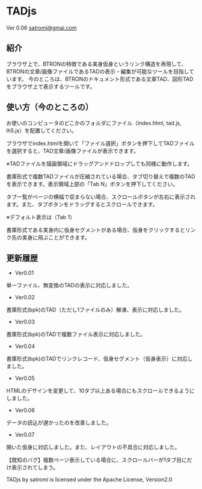 # TADjs

Ver 0.06
satromi@gmai.com

## 紹介

ブラウザ上で、BTRONの特徴である実身仮身というリンク構造を再現して、BTRONの文章/画像ファイルであるTADの表示・編集が可能なツールを目指しています。
今のところは、BTRONのドキュメント形式である文章TAD、図形TADをブラウザ上で表示するツールです。

## 使い方（今のところの）

お使いのコンピュータのどこかのフォルダにファイル（index.html, tad.js, lh5.js）を配置してください。

ブラウザでindex.htmlを開いて「ファイル選択」ボタンを押下してTADファイルを選択すると、TAD文章/画像ファイルが表示できます。

※TADファイルを描画領域にドラッグアンドドロップしても同様に動作します。

書庫形式で複数TADファイルが圧縮されている場合、タブ切り替えで複数のTADを表示できます。表示領域上部の「Tab N」ボタンを押下してください。

タブ一覧がページの横幅で収まらない場合、スクロールボタンが左右に表示されます。また、タブボタンをドラッグするとスクロールできます。

※デフォルト表示は（Tab 1）

書庫形式である実身内に仮身セグメントがある場合、仮身をクリックするとリンク先の実身に飛ぶことができます。

## 更新履歴

- Ver0.01

単一ファイル、無変換のTADの表示に対応しました。

- Ver0.02

書庫形式(bpk)のTAD（ただし1ファイルのみ）解凍、表示に対応しました。

- Ver0.03

書庫形式(bpk)のTADで複数ファイル表示に対応しました。

- Ver0.04

書庫形式(bpk)のTADでリンクレコード、仮身セグメント（仮身表示）に対応しました。

- Ver0.05

HTMLのデザインを変更して、10タブ以上ある場合にもスクロールできるようにしました。

- Ver0.06

データの読込が遅かったのを改善しました。

- Ver0.07

開いた仮身に対応しました。また、レイアウトの不具合に対応しました。

【既知のバグ】複数ページ表示している場合に、スクロールバーが1タブ目にだけ表示されてしまう。

TADjs by satromi is licensed under the Apache License, Version2.0
